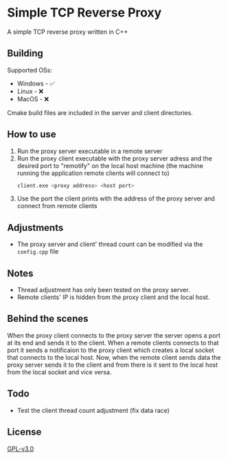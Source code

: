 # Simple TCP Reverse Proxy

A simple TCP reverse proxy written in C++

## Building

Supported OSs:
* Windows - ✅
* Linux - ❌
* MacOS - ❌

Cmake build files are included in the server and client directories.

## How to use

1. Run the proxy server executable in a remote server
2. Run the proxy client executable with the proxy server adress and the desired port to "remotify" on the local host machine (the machine running the application remote clients will connect to)
   ```bash
   client.exe <proxy address> <host port>
   ```
3. Use the port the client prints with the address of the proxy server and connect from remote clients

## Adjustments
* The proxy server and client' thread count can be modified via the ```config.cpp``` file

## Notes
* Thread adjustment has only been tested on the proxy server.
* Remote clients' IP is hidden from the proxy client and the local host.

## Behind the scenes
When the proxy client connects to the proxy server the server opens a port at its end and sends it to the client. When a remote clients connects to that port it sends a notificaion to the proxy client which creates a local socket that connects to the local host. Now, when the remote client sends data the proxy server sends it to the client and from there is it sent to the local host from the local socket and vice versa.

## Todo
* Test the client thread count adjustment (fix data race)

## License
[GPL-v3.0](https://github.com/UnoPickle/reverse_proxy/blob/main/LICENSE)
